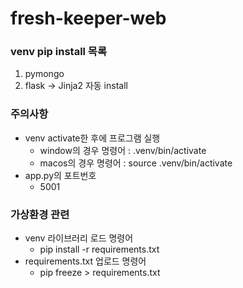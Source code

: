 # fresh-keeper-web

### venv pip install 목록

1. pymongo
2. flask -> Jinja2 자동 install

### 주의사항

- venv activate한 후에 프로그램 실행
  - window의 경우 명령어 : .venv/bin/activate
  - macos의 경우 명령어 : source .venv/bin/activate
- app.py의 포트번호
  - 5001

### 가상환경 관련

- venv 라이브러리 로드 명령어
  - pip install -r requirements.txt
- requirements.txt 업로드 명령어
  - pip freeze > requirements.txt
